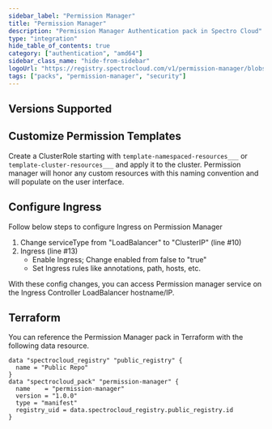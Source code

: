 ```yaml
---
sidebar_label: "Permission Manager"
title: "Permission Manager"
description: "Permission Manager Authentication pack in Spectro Cloud"
type: "integration"
hide_table_of_contents: true
category: ["authentication", "amd64"]
sidebar_class_name: "hide-from-sidebar"
logoUrl: "https://registry.spectrocloud.com/v1/permission-manager/blobs/sha256:15d08b02d78823c12616b72d1b5adb0520940016b89bae1f758e6f1a105597ff?type=image.webp"
tags: ["packs", "permission-manager", "security"]
---
```


## Versions Supported

<Tabs queryString="parent">
<TabItem label="1.0.x" value="1.0.x">

## Customize Permission Templates

Create a ClusterRole starting with `template-namespaced-resources___` or `template-cluster-resources___` and apply it to
the cluster. Permission manager will honor any custom resources with this naming convention and will populate on the
user interface.

## Configure Ingress

Follow below steps to configure Ingress on Permission Manager

1. Change serviceType from "LoadBalancer" to "ClusterIP" (line #10)
2. Ingress (line #13)
   - Enable Ingress; Change enabled from false to "true"
   - Set Ingress rules like annotations, path, hosts, etc.

With these config changes, you can access Permission manager service on the Ingress Controller LoadBalancer hostname/IP.

</TabItem>
</Tabs>

## Terraform

You can reference the Permission Manager pack in Terraform with the following data resource.

```hcl
data "spectrocloud_registry" "public_registry" {
  name = "Public Repo"
}
data "spectrocloud_pack" "permission-manager" {
  name    = "permission-manager"
  version = "1.0.0"
  type = "manifest"
  registry_uid = data.spectrocloud_registry.public_registry.id
}
```
